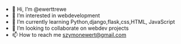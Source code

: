 - 👋 Hi, I’m @ewerttrewe
- 👀 I’m interested in webdevelopment
- 🌱 I’m currently learning Python,django,flask,css,HTML, JavaScript
- 💞️ I’m looking to collaborate on webdev projects
- 📫 How to reach me szymonewert@gmail.com

<!---
ewerttrewe/ewerttrewe is a ✨ special ✨ repository because its `README.md` (this file) appears on your GitHub profile.
You can click the Preview link to take a look at your changes.
--->
